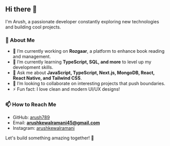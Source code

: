 ## Hi there 👋

I'm Arush, a passionate developer constantly exploring new technologies and building cool projects.

### 🚀 About Me  
- 🔭 I’m currently working on **Rozgaar**, a platform to enhance book reading and management.  
- 🌱 I’m currently learning **TypeScript, SQL, and more** to level up my development skills.  
- 💬 Ask me about **JavaScript, TypeScript, Next.js, MongoDB, React, React Native, and Tailwind CSS**.  
- 👯 I’m looking to collaborate on interesting projects that push boundaries.  
- ⚡ Fun fact: I love clean and modern UI/UX designs!  

### 📫 How to Reach Me  
- GitHub: [arush789](https://github.com/arush789)  
- Email: **arushkewalramani45@gmail.com**
- Instagram: [arushkewalramani](https://www.instagram.com/arushkewalramani)  

Let's build something amazing together! 🚀  
